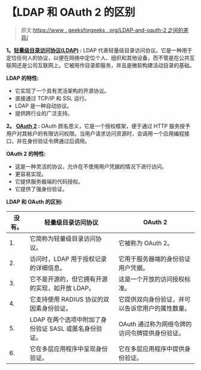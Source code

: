 # 【LDAP 和 OAuth 2 的区别

> 原文:[https://www . geeksforgeeks . org/LDAP-and-oauth-2 之间的差异/](https://www.geeksforgeeks.org/difference-between-ldap-and-oauth-2/)

**1。[轻量级目录访问协议(LDAP)](https://www.geeksforgeeks.org/lightweight-directory-access-protocol-ldap/) :**
LDAP 代表轻量级目录访问协议。它是一种用于定位任何人的协议，以便在网络中定位个人、组织和其他设备，而不管是在公共互联网还是公司互联网上。它被用作目录即服务，并且是微软构建活动目录的基础。

**LDAP 的特性:**

*   它实现了一个具有灵活架构的开源协议。
*   直接通过 TCP/IP 和 SSL 运行。
*   LDAP 是一种自动协议。
*   提供跨行业的广泛支持。

**2。 [OAuth 2](https://www.geeksforgeeks.org/what-is-oauth-open-authorization/) :**
OAuth 顾名思义，它是一个授权框架，便于通过 HTTP 服务授予用户对其帐户的有限访问权限。当用户请求访问资源时，会调用一个应用编程接口，并在身份验证令牌通过后调用。

**OAuth 2 的特性:**

*   这是一种灵活的协议，允许在不使用用户凭据的情况下进行访问。
*   更容易实现。
*   它提供服务器端的代码授权。
*   它提供了强身份验证。

**LDAP 和 OAuth 的区别:**

<center>

| 没有。 | 轻量级目录访问协议 | OAuth 2 |
| --- | --- | --- |
| 1. | 它简称为轻量级目录访问协议。 | 它被称为 OAuth 2。 |
| 2. | 访问时，LDAP 用于授权记录的详细信息。 | 它用于服务器端的身份验证用户凭据。 |
| 3. | 它不是开源的，但它拥有开源的实现，如开放 LDAP。 | 这是一个开放的访问授权标准。 |
| 4. | 它支持使用 RADIUS 协议的双因素身份验证。 | 它提供双向身份验证，并可以告诉您用户的属性数量。 |
| 5. | LDAP 在两个选项中附加了身份验证 SASL 或匿名身份验证。 | OAuth 通过称为网络令牌的访问令牌提供身份验证。 |
| 6. | 它在多层应用程序中呈现身份验证。 | 它在多层应用程序中提供身份验证。 |

</center>